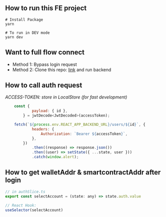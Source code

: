 ## How to run this FE project
```shell
# Install Package
yarn

# To run in DEV mode
yarn dev
```

## Want to full flow connect
* Method 1: Bypass login request
* Method 2: Clone this repo: [link](https://github.com/amaurym/login-with-metamask-demo) and run backend

## How to call auth request
_ACCESS-TOKEN: store in LocalStore (for fast development)_
```js
    const {
			payload: { id },
		} = jwtDecode<JwtDecoded>(accessToken);

    fetch(`${process.env.REACT_APP_BACKEND_URL}/users/${id}`, {
			headers: {
				Authorization: `Bearer ${accessToken}`,
			},
		})
			.then((response) => response.json())
			.then((user) => setState({ ...state, user }))
			.catch(window.alert);
```

## How to get walletAddr & smartcontractAddr after login
```js
// in authSlice.ts
export const selectAccount = (state: any) => state.auth.value

// React Hook:
useSelector(selectAccount)
```